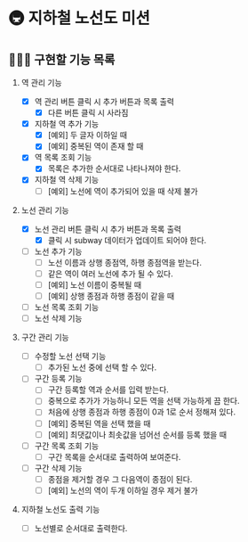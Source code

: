 # 🚇 지하철 노선도 미션

## 👨🏻‍💻 구현할 기능 목록

1. 역 관리 기능

   - [x] 역 관리 버튼 클릭 시 추가 버튼과 목록 출력
     - [x] 다른 버튼 클릭 시 사라짐
   - [x] 지하철 역 추가 기능
     - [x] [예외] 두 글자 이하일 때
     - [x] [예외] 중복된 역이 존재 할 때
   - [x] 역 목록 조회 기능
     - [x] 목록은 추가한 순서대로 나타나져야 한다.
   - [x] 지하철 역 삭제 기능
     - [ ] [예외] 노선에 역이 추가되어 있을 때 삭제 불가

2. 노선 관리 기능

   - [x] 노선 관리 버튼 클릭 시 추가 버튼과 목록 출력
     - [x] 클릭 시 subway 데이터가 업데이트 되어야 한다.
   - [ ] 노선 추가 기능
     - [ ] 노선 이름과 상행 종점역, 하행 종점역을 받는다.
     - [ ] 같은 역이 여러 노선에 추가 될 수 있다.
     - [ ] [예외] 노선 이름이 중복될 때
     - [ ] [예외] 상행 종점과 하행 종점이 같을 때
   - [ ] 노선 목록 조회 기능
   - [ ] 노선 삭제 기능

3. 구간 관리 기능

   - [ ] 수정할 노선 선택 기능
     - [ ] 추가된 노선 중에 선택 할 수 있다.
   - [ ] 구간 등록 기능
     - [ ] 구간 등록할 역과 순서를 입력 받는다.
     - [ ] 중복으로 추가가 가능하니 모든 역을 선택 가능하게 끔 한다.
     - [ ] 처음에 상행 종점과 하행 종점이 0과 1로 순서 정해져 있다.
     - [ ] [예외] 중복된 역을 선택 했을 때
     - [ ] [예외] 최댓값이나 최솟값을 넘어선 순서를 등록 했을 때
   - [ ] 구간 목록 조회 기능
     - [ ] 구간 목록을 순서대로 출력하여 보여준다.
   - [ ] 구간 삭제 기능
     - [ ] 종점을 제거할 경우 그 다음역이 종점이 된다.
     - [ ] [예외] 노선의 역이 두개 이하일 경우 제거 불가

4. 지하철 노선도 출력 기능

   - [ ] 노선별로 순서대로 출력한다.

<br>
